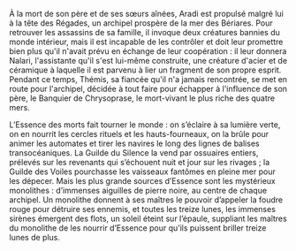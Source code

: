 À la mort de son père et de ses sœurs aînées, Aradi est propulsé malgré lui à la tête des Régades, un archipel prospère de la mer des Bériares. Pour retrouver les assassins de sa famille, il invoque deux créatures bannies du monde intérieur, mais il est incapable de les contrôler et doit leur promettre bien plus qu'il n'avait prévu en échange de leur coopération : il leur donnera Nalari, l'assistante qu'il s'est lui-même construite, une créature d'acier et de céramique à laquelle il est parvenu à lier un fragment de son propre esprit. Pendant ce temps, Thémis, sa fiancée qu'il n'a jamais rencontrée, se met en route pour l'archipel, décidée à tout faire pour échapper à l'influence de son père, le Banquier de Chrysoprase, le mort-vivant le plus riche des quatre mers.

L’Essence des morts fait tourner le monde : on s’éclaire à sa lumière verte, on en nourrit les cercles rituels et les hauts-fourneaux, on la brûle pour animer les automates et tirer les navires le long des lignes de balises transocéaniques. La Guilde du Silence la vend par ossuaires entiers, prélevés sur les revenants qui s’échouent nuit et jour sur les rivages ; la Guilde des Voiles pourchasse les vaisseaux fantômes en pleine mer pour les dépecer. Mais les plus grande sources d’Essence sont les mystérieux monolithes : d’immenses aiguilles de pierre noire, au centre de chaque archipel. Un monolithe donnent à ses maîtres le pouvoir d’appeler la foudre rouge pour détruire ses ennemis, et toutes les treize lunes, les immenses sirènes émergent des flots, un soleil éteint sur l’épaule, suppliant les maîtres du monolithe de les nourrir d’Essence pour qu’ils puissent briller treize lunes de plus.

